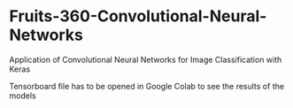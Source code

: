 # Fruits-360-Convolutional-Neural-Networks
Application of Convolutional Neural Networks for Image Classification with Keras 

Tensorboard file has to be opened in Google Colab to see the results of the models
